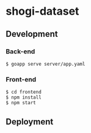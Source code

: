 
# shogi-dataset

## Development

### Back-end

```
$ goapp serve server/app.yaml
```

### Front-end

```
$ cd frontend
$ npm install
$ npm start
```


## Deployment

<!-- TODO -->

